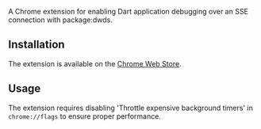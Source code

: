 A Chrome extension for enabling Dart application debugging over an SSE connection with package:dwds.

## Installation

The extension is available on the [Chrome Web Store](https://chrome.google.com/webstore/detail/dart-debug-extension/eljbmlghnomdjgdjmbdekegdkbabckhm).

## Usage

The extension requires disabling 'Throttle expensive background timers' in `chrome://flags` to ensure proper performance.